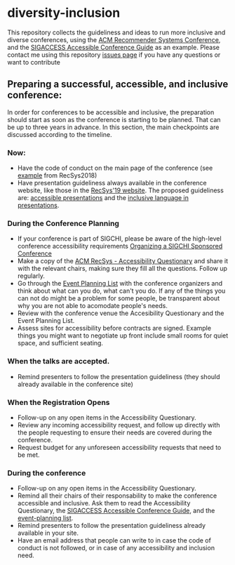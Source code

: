 # diversity-inclusion

This repository collects the guideliness and ideas to run more inclusive and diverse conferences, using the [ACM Recommender Systems Conference](https://recsys.acm.org), and the [SIGACCESS Accessible Conference Guide](http://www.sigaccess.org/welcome-to-sigaccess/resources/accessible-conference-guide/#gathering)  as an example. Please contact me using this repository [issues page](https://github.com/hcorona/diversity-inclusion/issues) if you have any questions or want to contribute


## Preparing a successful, accessible, and inclusive conference: 
In order for conferences to be accessible and inclusive, the preparation should start as soon as the conference is starting to be planned. That can be up to three years in advance. In this section, the main checkpoints are discussed according to the timeline.

### Now: 
- Have the code of conduct on the main page of the conference (see [example](https://recsys.acm.org/recsys18/) from RecSys2018)
- Have presentation guideliness always available in the conference website, like those in the [RecSys'19 website](https://recsys.acm.org/recsys19/presentation-guidelines/). The proposed guideliness are: [accessible  presentations](https://github.com/hcorona/diversity-inclusion/blob/master/accesible-presentations.md) and the [inclusive language in presentations](https://github.com/hcorona/diversity-inclusion/blob/master/inclusive-language-presentations.md). 

### During the Conference Planning
- If your conference is part of SIGCHI, please be aware of the high-level conference accessibility requirements [Organizing a SIGCHI Sponsored Conference](https://sigchi.org/conferences/organizer-resources/organising-a-sigchi-sponsored-or-co-sponsored-conference/#accessibility)
-  Make a copy of the [ACM RecSys - Accessibility Questionary](https://docs.google.com/document/d/12OI9l1XCmC4FxN4RC76HyQojRVGsc1ycFHxkYPv2mnU/edit#heading=h.r034z6gz8810) and share it with the relevant chairs, making sure they fill all the questions. Follow up regularly.
-  Go through the [Event Planning List](https://github.com/hcorona/diversity-inclusion/blob/master/event-planning.md) with the conference organizers and think about what can you do, what can't you do. If any of the things you can not do might be a problem for some people, be transparent about why you are not able to acomodate people's needs. 
- Review with the conference venue the Accesibility Questionary and the Event Planning List. 
- Assess sites for accessibility before contracts are signed. Example things you might want to negotiate up front include small rooms for quiet space, and sufficient seating.



### When the talks are accepted.
- Remind presenters to follow the presentation guideliness (they should already available in the conference site)

### When the Registration Opens 
- Follow-up on any open items in the Accessibility Questionary.
- Review any incoming accessibility request, and follow up directly with the people requesting to ensure their needs are covered during the conference. 
- Request budget for any unforeseen accessibility requests that need to be met. 

### During the conference 
- Follow-up on any open items in the Accessibility Questionary. 
- Remind all their chairs of their responsability to make the conference accessible and inclusive. Ask them to read the Accessibility Questionary, the [SIGACCESS Accessible Conference Guide](http://www.sigaccess.org/welcome-to-sigaccess/resources/accessible-conference-guide/#gathering), and the [event-planning list](https://github.com/hcorona/diversity-inclusion/blob/master/event-planning.md). 
- Remind presenters to follow the presentation guideliness already available in your site.
- Have an email address that people can write to in case the code of conduct is not followed, or in case of any accessibility and inclusion need.

